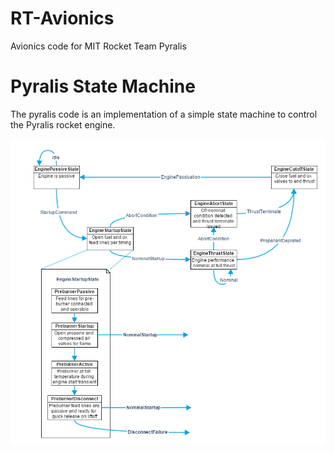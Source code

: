 RT-Avionics
===========

Avionics code for MIT Rocket Team Pyralis


Pyralis State Machine
=====================

The pyralis code is an implementation of a simple state machine
to control the Pyralis rocket engine.

![Pyralis state machine diagram](/doc/pyralis_state_machine.png)

